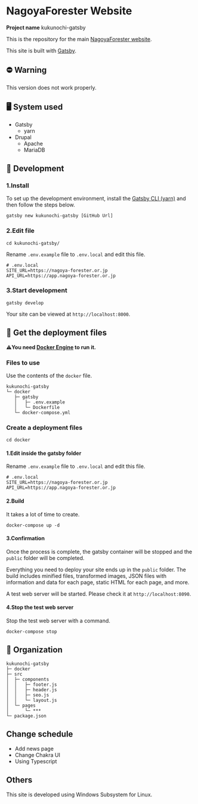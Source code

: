 # **NagoyaForester Website**
**Project name** kukunochi-gatsby

This is the repository for the main [NagoyaForester website](https://nagoya-forester.or.jp).

This site is built with [Gatsby](https://gatsbyjs.org).

## ⛔ Warning
This version does not work properly.

## 🖥️ System used
- Gatsby
  - yarn
- Drupal
  - Apache
  - MariaDB

## 🔰 Development
### 1.Install
To set up the development environment, install the [Gatsby CLI (yarn)](https://www.gatsbyjs.com/docs/glossary/yarn/) and then follow the steps below.
```shell
gatsby new kukunochi-gatsby [GitHub Url]
```
### 2.Edit file
```shell
cd kukunochi-gatsby/
```
Rename `.env.example` file to `.env.local` and edit this file.
```text
# .env.local
SITE_URL=https://nagoya-forester.or.jp
API_URL=https://app.nagoya-forester.or.jp
```
### 3.Start development
```shell
gatsby develop
```
Your site can be viewed at `http://localhost:8000`.

## 🔎 Get the deployment files
**⚠️You need [Docker Engine](https://docs.docker.com/engine/) to run it.**
### Files to use
Use the contents of the `docker` file.
```text
kukunochi-gatsby
└─ docker
   ├─ gatsby
   │   ├─ .env.example
   │   └─ Dockerfile
   └─ docker-compose.yml
```
### Create a deployment files
```shell
cd docker
```
#### 1.Edit inside the gatsby folder
Rename `.env.example` file to `.env.local` and edit this file.
```text
# .env.local
SITE_URL=https://nagoya-forester.or.jp
API_URL=https://app.nagoya-forester.or.jp
```
#### 2.Build
It takes a lot of time to create.
```shell
docker-compose up -d
```
#### 3.Confirmation
Once the process is complete, the gatsby container will be stopped and the `public` folder will be completed.

Everything you need to deploy your site ends up in the `public` folder. The build includes minified files, transformed images, JSON files with information and data for each page, static HTML for each page, and more.

A test web server will be started. Please check it at `http://localhost:8090`.
#### 4.Stop the test web server
Stop the test web server with a command.
```shell
docker-compose stop
```

## 🧐 Organization
```text
kukunochi-gatsby
├─ docker
├─ src
│  ├─ components
│  │   ├─ footer.js
│  │   ├─ header.js
│  │   ├─ seo.js
│  │   └─ layout.js
│  └─ pages
│      └─ ***
└─ package.json
```
## Change schedule
- Add news page
- Change Chakra UI
- Using Typescript
## Others
This site is developed using Windows Subsystem for Linux.
